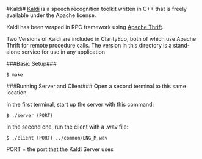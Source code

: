 #Kaldi#
[Kaldi](http://kaldi.sourceforge.net/) is a speech recognition toolkit written in C++ that is freely available under the Apache license. 

Kaldi has been wraped in RPC framework using [Apache Thrift](http://thrift.apache.org/). 

Two Versions of Kaldi are included in ClarityEco, both of which use Apache Thrift for remote procedure calls. The version in this directory is a stand-alone service for use in any application

###Basic Setup###

```
$ make 
```

###Running Server and Client###
Open a second terminal to this same location.

In the first terminal, start up the server with this command:

`$ ./server (PORT)`

In the second one, run the client with a .wav file:

`$ ./client (PORT) ../common/ENG_M.wav`

PORT = the port that the Kaldi Server uses
